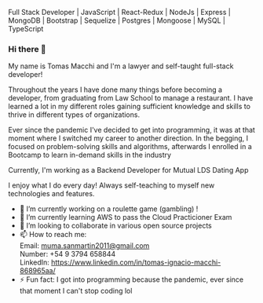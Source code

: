 
Full Stack Developer | JavaScript | React-Redux | NodeJs | Express | MongoDB | Bootstrap | Sequelize | Postgres | Mongoose | MySQL | TypeScript

### Hi there 👋

My name is Tomas Macchi and I'm a lawyer and self-taught full-stack developer!

Throughout the years I have done many things before becoming a developer, from
graduating from Law School to manage a restaurant. I have learned a
lot in my different roles gaining sufficient knowledge and skills to thrive in different types of organizations.

Ever since the pandemic I've decided to get into programming, it was at that moment
where I switched my career to another direction.
In the begging, I focused on problem-solving skills and algorithms, afterwards
I enrolled in a Bootcamp to learn in-demand skills in the industry

Currently, I'm working as a Backend Developer for Mutual LDS Dating App

I enjoy what I do every day! Always self-teaching to myself new technologies
and features.

- 🔭 I’m currently working on a roulette game (gambling) !
- 🌱 I’m currently learning AWS to pass the Cloud Practicioner Exam
- 👯 I’m looking to collaborate in various open source projects
- 📫 How to reach me: <br/>
  Email:    muma.sanmartin2011@gmail.com <br/>
  Number:   +54 9 3794 658844 <br/>
  LinkedIn: https://www.linkedin.com/in/tomas-ignacio-macchi-868965aa/ <br/>
- ⚡ Fun fact: I got into programming because the pandemic, ever since that moment I can't stop coding lol

